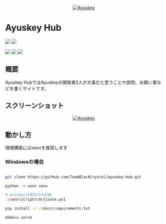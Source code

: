 <p align="center">
  <a href="https://ayuskey-hub.readthedocs.io/"><img src="https://s3.akarinext.org/assets/*/ayuskey-desk-4.png" alt="Ayuskey"></a>
</p>

# Ayuskey Hub

[![][document-badge]][document-link]
[![][e2e-badge]][e2e-link]

[![][fork-of-badge]][fork-of-link]
[![][summaly-badge]][summaly-link]
[![][mfmjs-badge]][mfmjs-link]

## 概要

Ayuskey HubではAyuskeyの開発者2人が大事だと思うことや説明、お願い事などを書くサイトです。

## スクリーンショット

<p align="center">
  <a href="https://ayuskey-hub.readthedocs.io/"><img src="https://s3.akarinext.org/assets/*/ayuskey-desk-3.png" alt="Ayuskey"></a>
</p>

## 動かし方

環境構築にはvenvを推奨します

### Windowsの場合

```bash

git clone https://github.com/TeamBlackCrystal/ayuskey-hub.git

python -m venv venv

# Windowsの場合のみ記載
.\venv\Scripts\Activate.ps1

pip install -r .\docs\requirements.txt

mkdocs serve
```

[document-badge]: https://readthedocs.org/projects/ayuskey-hub/badge/?version=latest

[document-link]: https://ayuskey-hub.readthedocs.io/ja/latest/?badge=latest


[e2e-link]:      https://github.com/TeamBlackCrystal/misskey/actions/workflows/e2e.yml

[e2e-badge]:     https://img.shields.io/github/workflow/status/TeamBlackCrystal/misskey/Ayuskey%20E2E%20Test?label=E2E%20Test&style=flat-square

[fork-of-link]:  https://github.com/syuilo/misskey/tree/v11

[fork-of-badge]: https://img.shields.io/badge/fork%20of-misskey--dev%2Fmisskey-important.svg?style=flat-square

[summaly-link]:  https://www.npmjs.com/package/@ayuskey/summaly

[summaly-badge]: https://img.shields.io/badge/summaly-%40ayuskey%2Fsummaly-blue.svg?style=flat-square

[mfmjs-link]:    https://github.com/TeamBlackCrystal/misskey/issues/222

[mfmjs-badge]:   https://img.shields.io/badge/mfm.js-none(%23222)-blue.svg?style=flat-square